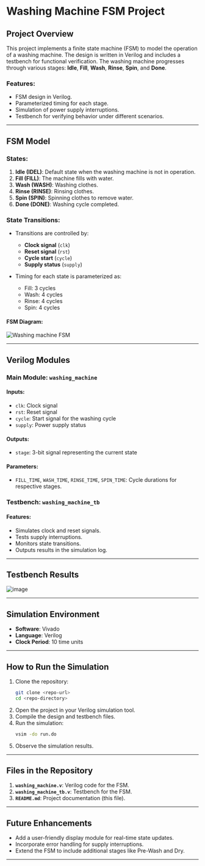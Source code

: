 # Washing Machine FSM Project

## Project Overview
This project implements a finite state machine (FSM) to model the operation of a washing machine. The design is written in Verilog and includes a testbench for functional verification. The washing machine progresses through various stages: **Idle**, **Fill**, **Wash**, **Rinse**, **Spin**, and **Done**.

### Features:
- FSM design in Verilog.
- Parameterized timing for each stage.
- Simulation of power supply interruptions.
- Testbench for verifying behavior under different scenarios.

---

## FSM Model

### States:
1. **Idle (IDEL)**: Default state when the washing machine is not in operation.
2. **Fill (FILL)**: The machine fills with water.
3. **Wash (WASH)**: Washing clothes.
4. **Rinse (RINSE)**: Rinsing clothes.
5. **Spin (SPIN)**: Spinning clothes to remove water.
6. **Done (DONE)**: Washing cycle completed.

### State Transitions:
- Transitions are controlled by:
  - **Clock signal** (`clk`)
  - **Reset signal** (`rst`)
  - **Cycle start** (`cycle`)
  - **Supply status** (`supply`)
  
- Timing for each state is parameterized as:
  - Fill: 3 cycles
  - Wash: 4 cycles
  - Rinse: 4 cycles
  - Spin: 4 cycles

#### FSM Diagram:
![Washing machine FSM](https://github.com/user-attachments/assets/db702340-bcb0-49c9-b4e4-924e41751471)


---

## Verilog Modules

### Main Module: `washing_machine`
#### Inputs:
- `clk`: Clock signal
- `rst`: Reset signal
- `cycle`: Start signal for the washing cycle
- `supply`: Power supply status

#### Outputs:
- `stage`: 3-bit signal representing the current state

#### Parameters:
- `FILL_TIME`, `WASH_TIME`, `RINSE_TIME`, `SPIN_TIME`: Cycle durations for respective stages.

### Testbench: `washing_machine_tb`
#### Features:
- Simulates clock and reset signals.
- Tests supply interruptions.
- Monitors state transitions.
- Outputs results in the simulation log.

---

## Testbench Results
![image](https://github.com/user-attachments/assets/a8281e02-59f1-4895-87c0-addcc1fba243)

---

## Simulation Environment
- **Software**: Vivado
- **Language**: Verilog
- **Clock Period**: 10 time units

---

## How to Run the Simulation
1. Clone the repository:
   ```bash
   git clone <repo-url>
   cd <repo-directory>
   ```
2. Open the project in your Verilog simulation tool.
3. Compile the design and testbench files.
4. Run the simulation:
   ```bash
   vsim -do run.do
   ```
5. Observe the simulation results.

---

## Files in the Repository
1. **`washing_machine.v`**: Verilog code for the FSM.
2. **`washing_machine_tb.v`**: Testbench for the FSM.
3. **`README.md`**: Project documentation (this file).

---

## Future Enhancements
- Add a user-friendly display module for real-time state updates.
- Incorporate error handling for supply interruptions.
- Extend the FSM to include additional stages like Pre-Wash and Dry.
---
